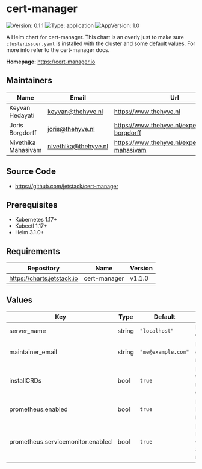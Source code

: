 

# cert-manager

![Version: 0.1.1](https://img.shields.io/badge/Version-0.1.1-informational?style=flat-square) ![Type: application](https://img.shields.io/badge/Type-application-informational?style=flat-square) ![AppVersion: 1.0](https://img.shields.io/badge/AppVersion-1.0-informational?style=flat-square)

A Helm chart for cert-manager. This chart is an overly just to make sure `clusterissuer.yaml` is installed with the cluster and some default values. For more info refer to the cert-manager docs.

**Homepage:** <https://cert-manager.io>

## Maintainers

| Name | Email | Url |
| ---- | ------ | --- |
| Keyvan Hedayati | <keyvan@thehyve.nl> | <https://www.thehyve.nl> |
| Joris Borgdorff | <joris@thehyve.nl> | <https://www.thehyve.nl/experts/joris-borgdorff> |
| Nivethika Mahasivam | <nivethika@thehyve.nl> | <https://www.thehyve.nl/experts/nivethika-mahasivam> |

## Source Code

* <https://github.com/jetstack/cert-manager>

## Prerequisites
* Kubernetes 1.17+
* Kubectl 1.17+
* Helm 3.1.0+

## Requirements

| Repository | Name | Version |
|------------|------|---------|
| https://charts.jetstack.io | cert-manager | v1.1.0 |

## Values

| Key | Type | Default | Description |
|-----|------|---------|-------------|
| server_name | string | `"localhost"` | Domain name of the server |
| maintainer_email | string | `"me@example.com"` | Email address of cluster maintainer |
| installCRDs | bool | `true` | Install CRDs that are needed by cert-manager |
| prometheus.enabled | bool | `true` | Enable Prometheus monitoring |
| prometheus.servicemonitor.enabled | bool | `true` | Enable Prometheus Operator ServiceMonitor monitoring |
